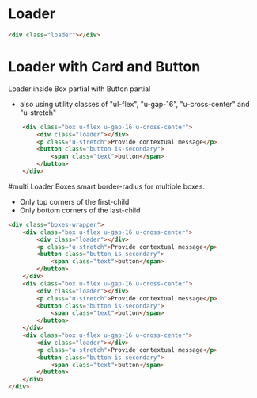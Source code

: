# Loader

```html
<div class="loader"></div>
```

# Loader with Card and Button
Loader inside Box partial with Button partial
- also using utility classes of "ul-flex", "u-gap-16", "u-cross-center" and "u-stretch"
```html
    <div class="box u-flex u-gap-16 u-cross-center">
        <div class="loader"></div>
        <p class="u-stretch">Provide contextual message</p>
        <button class="button is-secondary">
            <span class="text">button</span>
        </button>
    </div>
```

#multi Loader Boxes
smart border-radius for multiple boxes.
- Only top corners of the first-child
- Only bottom corners of the last-child
```html
<div class="boxes-wrapper">
    <div class="box u-flex u-gap-16 u-cross-center">
        <div class="loader"></div>
        <p class="u-stretch">Provide contextual message</p>
        <button class="button is-secondary">
            <span class="text">button</span>
        </button>
    </div>
    <div class="box u-flex u-gap-16 u-cross-center">
        <div class="loader"></div>
        <p class="u-stretch">Provide contextual message</p>
        <button class="button is-secondary">
            <span class="text">button</span>
        </button>
    </div>
    <div class="box u-flex u-gap-16 u-cross-center">
        <div class="loader"></div>
        <p class="u-stretch">Provide contextual message</p>
        <button class="button is-secondary">
            <span class="text">button</span>
        </button>
    </div>
</div>
```